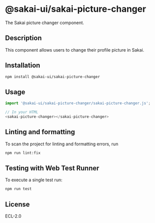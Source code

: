 # @sakai-ui/sakai-picture-changer

The Sakai picture changer component.

## Description

This component allows users to change their profile picture in Sakai.

## Installation

```bash
npm install @sakai-ui/sakai-picture-changer
```

## Usage

```javascript
import '@sakai-ui/sakai-picture-changer/sakai-picture-changer.js';

// In your HTML
<sakai-picture-changer></sakai-picture-changer>
```

## Linting and formatting

To scan the project for linting and formatting errors, run

```bash
npm run lint:fix
```

## Testing with Web Test Runner

To execute a single test run:

```bash
npm run test
```

## License

ECL-2.0
